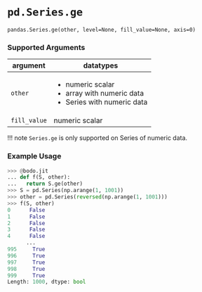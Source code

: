# `pd.Series.ge`

`pandas.Series.ge(other, level=None, fill_value=None, axis=0)`

### Supported Arguments

| argument | datatypes |
|--------------|-----------------------------------------------------------------------------------------------------------|
| `other` | <ul><li> numeric scalar </li><li> array with numeric data </li><li> Series with numeric data </li></ul> |
| `fill_value` | numeric scalar |

!!! note
`Series.ge` is only supported on Series of numeric data.

### Example Usage

```py
>>> @bodo.jit
... def f(S, other):
...   return S.ge(other)
>>> S = pd.Series(np.arange(1, 1001))
>>> other = pd.Series(reversed(np.arange(1, 1001)))
>>> f(S, other)
0      False
1      False
2      False
3      False
4      False
      ...
995     True
996     True
997     True
998     True
999     True
Length: 1000, dtype: bool
```
